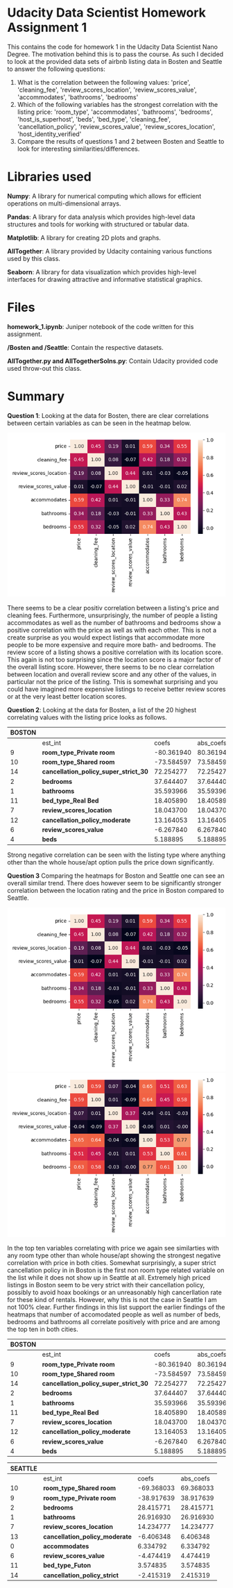 
# Udacity Data Scientist Homework Assignment 1
This contains the code for homework 1 in the Udacity Data Scientist Nano Degree. The motivation behind this is to pass the course. As such I decided to look at the provided data sets of airbnb listing data in Bosten and Seattle to answer the following questions:
1. What is the correlation between the following values: 'price', 'cleaning_fee', 'review_scores_location', 'review_scores_value', 'accommodates', 'bathrooms', 'bedrooms'
2. Which of the following variables has the strongest correlation with the listing price: 'room_type', 'accommodates', 'bathrooms', 'bedrooms', 'host_is_superhost',  'beds', 'bed_type', 'cleaning_fee', 'cancellation_policy', 'review_scores_value', 'review_scores_location', 'host_identity_verified'
3. Compare the results of questions 1 and 2 between Bosten and Seattle to look for interesting similarities/differences.

# Libraries used
**Numpy**: A library for numerical computing which allows for efficient operations on multi-dimensional arrays.

**Pandas**: A library for data analysis which provides high-level data structures and tools for working with structured or tabular data.

**Matplotlib**: A library for creating 2D plots and graphs.

**AllTogether**: A library provided by Udacity containing various functions used by this class.

**Seaborn**: A library for data visualization which provides high-level interfaces for drawing attractive and informative statistical graphics.

# Files
**homework_1.ipynb**: Juniper notebook of the code written for this assignment.

**/Bosten and /Seattle**: Contain the respective datasets.

**AllTogether.py and AllTogetherSolns.py**: Contain Udacity provided code used throw-out this class.

# Summary
**Question 1**: Looking at the data for Bosten, there are clear correlations between certain variables as can be seen in the heatmap below. 

![Heatmap showing the correlation between different variables for the Bosten dataset](./images/Figure_1.png)

There seems to be a clear positiv correlation between a listing's price and cleaning fees. Furthermore, unsurprisingly, the number of people a listing accommodates as well as the number of bathrooms and bedrooms show a positive correlation with the price as well as with each other. This is not a create surprise as you would expect listings that accommodate more people to be more expensive and require more bath- and bedrooms. 
The review score of a listing shows a positive correlation with its location score. This again is not too surprising since the location score is a major factor of the overall listing score. However, there seems to be no clear correlation between location and overall review score and any other of the values, in particular not the price of the listing. This is somewhat surprising and you could have imagined more expensive listings to receive better review scores or at the very least better location scores.

**Question 2**: Looking at the data for Bosten, a list of the 20 highest correlating values with the listing price looks as follows. 

| BOSTON |                                         |            |           |
|--------|-----------------------------------------|------------|-----------|
|        | est_int                                 | coefs      | abs_coefs |
| 9      | **room_type_Private room**              | -80.361940 | 80.361940 |
| 10     | **room_type_Shared room**               | -73.584597 | 73.584597 |
| 14     | **cancellation_policy_super_strict_30** | 72.254277  | 72.254277 |
| 2      | **bedrooms**                            | 37.644407  | 37.644407 |
| 1      | **bathrooms**                           | 35.593966  | 35.593966 |
| 11     | **bed_type_Real Bed**                   | 18.405890  | 18.405890 |
| 7      | **review_scores_location**              | 18.043700  | 18.043700 |
| 12     | **cancellation_policy_moderate**        | 13.164053  | 13.164053 |
| 6      | **review_scores_value**                 | -6.267840  | 6.267840  |
| 4      | **beds**                                | 5.188895   | 5.188895  |

Strong negative correlation can be seen with the listing type where anything other than the whole house/apt option pulls the price down significantly. 

**Question 3** Comparing the heatmaps for Boston and Seattle one can see an overall similar trend. There does however seem to be significantly stronger correlation between the location rating and the price in Boston compared to Seattle.

![Heatmap showing the correlation between different variables for the Bosten dataset](./images/Figure_1.png)
![Heatmap showing the correlation between different variables for the Seattle dataset](./images/Figure_2.png)


In the top ten variables correlating with price we again see similarties with any room type other than whole house/apt showing the strongest negative correlation with price in both cities. Somewhat surprisingly, a super strict cancellation policy in in Boston is the first non room type related variable on the list while it does not show up in Seattle at all. Extremely high priced listings in Boston seem to be very strict with their cancellation policy, possibly to avoid hoax bookings or an unreasonably high cancerllation rate for these kind of rentals. However, why this is not the case in Seattle I am not 100% clear. Further findings in this list support the earlier findings of the heatmaps that number of accomodated people as well as number of beds, bedrooms and bathrooms all correlate positively with price and are among the top ten in both cities.


| BOSTON  |                                         |            |           |
|---------|-----------------------------------------|------------|-----------|
|         | est_int                                 | coefs      | abs_coefs |
| 9       | **room_type_Private room**              | -80.361940 | 80.361940 |
| 10      | **room_type_Shared room**               | -73.584597 | 73.584597 |
| 14      | **cancellation_policy_super_strict_30** | 72.254277  | 72.254277 |
| 2       | **bedrooms**                            | 37.644407  | 37.644407 |
| 1       | **bathrooms**                           | 35.593966  | 35.593966 |
| 11      | **bed_type_Real Bed**                   | 18.405890  | 18.405890 |
| 7       | **review_scores_location**              | 18.043700  | 18.043700 |
| 12      | **cancellation_policy_moderate**        | 13.164053  | 13.164053 |
| 6       | **review_scores_value**                 | -6.267840  | 6.267840  |
| 4       | **beds**                                | 5.188895   | 5.188895  |

| SEATTLE |                                         |            |           |
|---------|-----------------------------------------|------------|-----------|
|         | est_int                                 | coefs      | abs_coefs |
| 10      | **room_type_Shared room**               | -69.368033 | 69.368033 |
| 9       | **room_type_Private room**              | -38.917639 | 38.917639 |
| 2       | **bedrooms**                            | 28.415771  | 28.415771 |
| 1       | **bathrooms**                           | 26.916930  | 26.916930 |
| 7       | **review_scores_location**              | 14.234777  | 14.234777 |
| 13      | **cancellation_policy_moderate**        | -6.406348  | 6.406348  |
| 0       | **accommodates**                        | 6.334792   | 6.334792  |
| 6       | **review_scores_value**                 | -4.474419  | 4.474419  |
| 11      | **bed_type_Futon**                      | 3.574835   | 3.574835  |
| 14      | **cancellation_policy_strict**          | -2.415319  | 2.415319  |

